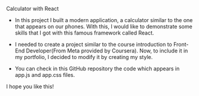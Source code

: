 Calculator with React

* In this project I built a modern application, a calculator similar to the one that appears on our phones. With this, I would like to demonstrate some skills that I got with this famous framework called React.

* I needed to create a project similar to the course introduction to Front-End Developer(From Meta provided by Coursera). Now, to include it in my portfolio, I decided to modify it by creating my style.

* You can check in this GitHub repository the code which appears in app.js and app.css files.

I hope you like this!
